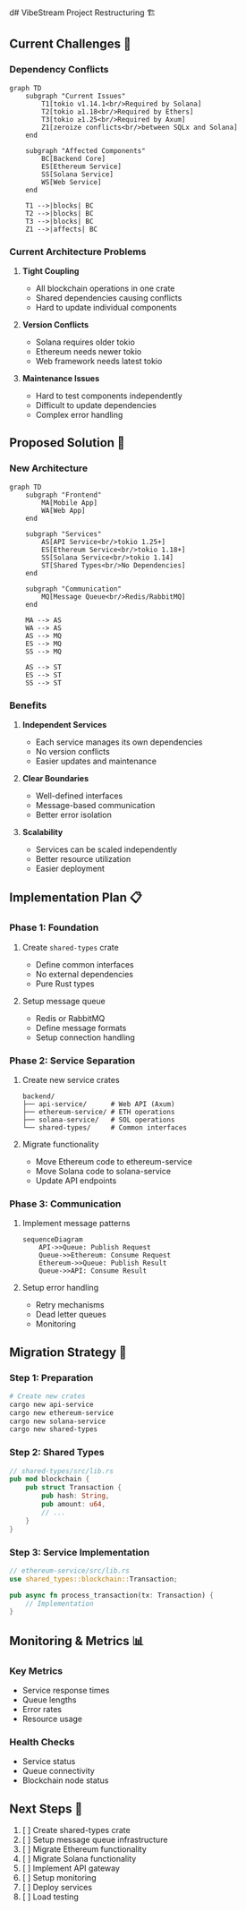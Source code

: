 d# VibeStream Project Restructuring 🏗️

## Current Challenges 🚧

### Dependency Conflicts
```mermaid
graph TD
    subgraph "Current Issues"
        T1[tokio v1.14.1<br/>Required by Solana]
        T2[tokio ≥1.18<br/>Required by Ethers]
        T3[tokio ≥1.25<br/>Required by Axum]
        Z1[zeroize conflicts<br/>between SQLx and Solana]
    end

    subgraph "Affected Components"
        BC[Backend Core]
        ES[Ethereum Service]
        SS[Solana Service]
        WS[Web Service]
    end

    T1 -->|blocks| BC
    T2 -->|blocks| BC
    T3 -->|blocks| BC
    Z1 -->|affects| BC
```

### Current Architecture Problems
1. **Tight Coupling**
   - All blockchain operations in one crate
   - Shared dependencies causing conflicts
   - Hard to update individual components

2. **Version Conflicts**
   - Solana requires older tokio
   - Ethereum needs newer tokio
   - Web framework needs latest tokio

3. **Maintenance Issues**
   - Hard to test components independently
   - Difficult to update dependencies
   - Complex error handling

## Proposed Solution 🎯

### New Architecture
```mermaid
graph TD
    subgraph "Frontend"
        MA[Mobile App]
        WA[Web App]
    end

    subgraph "Services"
        AS[API Service<br/>tokio 1.25+]
        ES[Ethereum Service<br/>tokio 1.18+]
        SS[Solana Service<br/>tokio 1.14]
        ST[Shared Types<br/>No Dependencies]
    end

    subgraph "Communication"
        MQ[Message Queue<br/>Redis/RabbitMQ]
    end

    MA --> AS
    WA --> AS
    AS --> MQ
    ES --> MQ
    SS --> MQ
    
    AS --> ST
    ES --> ST
    SS --> ST
```

### Benefits
1. **Independent Services**
   - Each service manages its own dependencies
   - No version conflicts
   - Easier updates and maintenance

2. **Clear Boundaries**
   - Well-defined interfaces
   - Message-based communication
   - Better error isolation

3. **Scalability**
   - Services can be scaled independently
   - Better resource utilization
   - Easier deployment

## Implementation Plan 📋

### Phase 1: Foundation
1. Create `shared-types` crate
   - Define common interfaces
   - No external dependencies
   - Pure Rust types

2. Setup message queue
   - Redis or RabbitMQ
   - Define message formats
   - Setup connection handling

### Phase 2: Service Separation
1. Create new service crates
   ```
   backend/
   ├── api-service/      # Web API (Axum)
   ├── ethereum-service/ # ETH operations
   ├── solana-service/   # SOL operations
   └── shared-types/     # Common interfaces
   ```

2. Migrate functionality
   - Move Ethereum code to ethereum-service
   - Move Solana code to solana-service
   - Update API endpoints

### Phase 3: Communication
1. Implement message patterns
   ```mermaid
   sequenceDiagram
       API->>Queue: Publish Request
       Queue->>Ethereum: Consume Request
       Ethereum->>Queue: Publish Result
       Queue->>API: Consume Result
   ```

2. Setup error handling
   - Retry mechanisms
   - Dead letter queues
   - Monitoring

## Migration Strategy 🔄

### Step 1: Preparation
```bash
# Create new crates
cargo new api-service
cargo new ethereum-service
cargo new solana-service
cargo new shared-types
```

### Step 2: Shared Types
```rust
// shared-types/src/lib.rs
pub mod blockchain {
    pub struct Transaction {
        pub hash: String,
        pub amount: u64,
        // ...
    }
}
```

### Step 3: Service Implementation
```rust
// ethereum-service/src/lib.rs
use shared_types::blockchain::Transaction;

pub async fn process_transaction(tx: Transaction) {
    // Implementation
}
```

## Monitoring & Metrics 📊

### Key Metrics
- Service response times
- Queue lengths
- Error rates
- Resource usage

### Health Checks
- Service status
- Queue connectivity
- Blockchain node status

## Next Steps 👣

1. [ ] Create shared-types crate
2. [ ] Setup message queue infrastructure
3. [ ] Migrate Ethereum functionality
4. [ ] Migrate Solana functionality
5. [ ] Implement API gateway
6. [ ] Setup monitoring
7. [ ] Deploy services
8. [ ] Load testing 